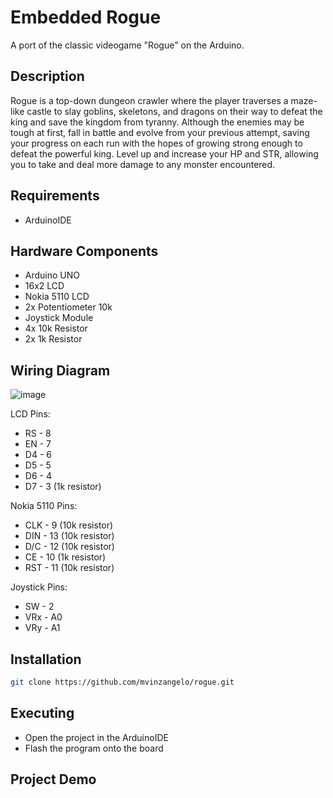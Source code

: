 # Embedded Rogue

A port of the classic videogame "Rogue" on the Arduino.

## Description
Rogue is a top-down dungeon crawler where the player traverses a maze-like castle to slay goblins, skeletons, and dragons on their way to defeat the king and save the kingdom from tyranny. Although the enemies may be tough at first, fall in battle and evolve from your previous attempt, saving your progress on each run with the hopes of growing strong enough to defeat the powerful king. Level up and increase your HP and STR, allowing you to take and deal more damage to any monster encountered.

## Requirements
* ArduinoIDE

## Hardware Components
* Arduino UNO
* 16x2 LCD
* Nokia 5110 LCD
* 2x Potentiometer 10k
* Joystick Module
* 4x 10k Resistor
* 2x 1k Resistor

## Wiring Diagram
![image](https://github.com/mvinzangelo/rogue/assets/74069694/eebdb0e3-f973-4f95-8065-07056b55ef52)

LCD Pins:
* RS - 8
* EN - 7
* D4 - 6
* D5 - 5
* D6 - 4
* D7 - 3 (1k resistor)

Nokia 5110 Pins:
* CLK - 9 (10k resistor)
* DIN - 13 (10k resistor)
* D/C - 12 (10k resistor)
* CE - 10 (1k resistor)
* RST - 11 (10k resistor)

Joystick Pins:
* SW - 2
* VRx - A0
* VRy - A1


## Installation

```bash
git clone https://github.com/mvinzangelo/rogue.git
```

## Executing
* Open the project in the ArduinoIDE
* Flash the program onto the board

## Project Demo
